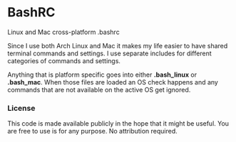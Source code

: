 # BashRC

Linux and Mac cross-platform .bashrc

Since I use both Arch Linux and Mac it makes my life easier to have shared terminal commands and settings. I use separate includes for different categories of commands and settings.

Anything that is platform specific goes into either __.bash_linux__ or __.bash_mac__. When those files are loaded an OS check happens and any commands that are not available on the active OS get ignored.

### License

This code is made available publicly in the hope that it might be useful. You are free to use is for any purpose. No attribution required.